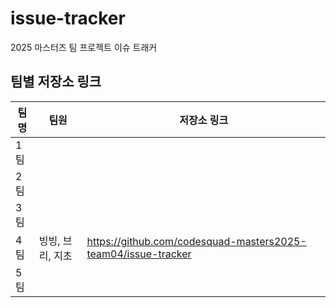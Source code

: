 # issue-tracker

2025 마스터즈 팀 프로젝트 이슈 트래커

## 팀별 저장소 링크

| 팀명 | 팀원 | 저장소 링크 |
| ---- | ---- | ----------- |
| 1팀  |      |             |
| 2팀  |      |             |
| 3팀  |      |             |
| 4팀  | 빙빙, 브리, 지초     | https://github.com/codesquad-masters2025-team04/issue-tracker |
| 5팀  |      |             |
